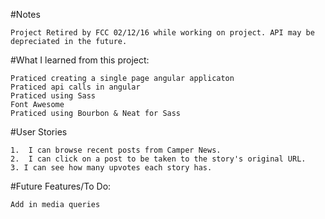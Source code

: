 #Notes
```
Project Retired by FCC 02/12/16 while working on project. API may be depreciated in the future.

```
 
#What I learned from this project:
 ```
 Praticed creating a single page angular applicaton
 Praticed api calls in angular 
 Praticed using Sass
 Font Awesome
 Praticed using Bourbon & Neat for Sass 
```
#User Stories
```
1.  I can browse recent posts from Camper News.
2.  I can click on a post to be taken to the story's original URL. 
3. I can see how many upvotes each story has.

```

#Future Features/To Do: 
  ```
  Add in media queries
  ```

